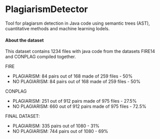 # PlagiarismDetector
Tool for plagiarsm detection in Java code using semantic trees (AST), cuantitative methods and machine learning lodels.

#### About the dataset
This dataset contains 1234 files with java code from the datasets FIRE14 and CONPLAG compiled together. 

FIRE
- PLAGIARISM: 84 pairs out of 168 made of 259 files - 50%
- NO PLAGIARISM: 84 pairs out of 168 made of 259 files - 50%

CONPLAG
- PLAGIARISM: 251 out of 912 pairs made of 975 files - 27.5%
- NO PLAGIARISM: 660 out of 912 pairs made of 975 files - 72.5%

FINAL DATASET:

- PLAGIARISM: 335 pairs out of 1080 - 31%
- NO PLAGIARISM: 744 pairs out of 1080 - 69%